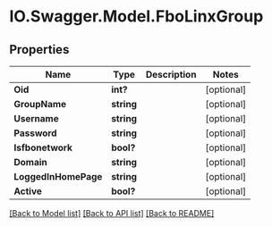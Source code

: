 # IO.Swagger.Model.FboLinxGroup
## Properties

Name | Type | Description | Notes
------------ | ------------- | ------------- | -------------
**Oid** | **int?** |  | [optional] 
**GroupName** | **string** |  | [optional] 
**Username** | **string** |  | [optional] 
**Password** | **string** |  | [optional] 
**Isfbonetwork** | **bool?** |  | [optional] 
**Domain** | **string** |  | [optional] 
**LoggedInHomePage** | **string** |  | [optional] 
**Active** | **bool?** |  | [optional] 

[[Back to Model list]](../README.md#documentation-for-models) [[Back to API list]](../README.md#documentation-for-api-endpoints) [[Back to README]](../README.md)

